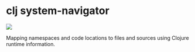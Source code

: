 # clj system-navigator

![](https://openclipart.org/image/300px/svg_to_png/142441/Compass-Rose-BW.png)

Mapping namespaces and code locations to files and sources using Clojure runtime information.


<!-- ## Usage -->

<!-- ```sh -->
<!-- mvn clojure:nrepl -Dclojure.nrepl.port=7888 -->
<!-- mvn clojure:test -->
<!-- fswatch -0 -r . | xargs -0 -I{} mvn clojure:test -->
<!-- ``` -->
